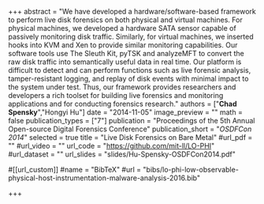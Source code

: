 +++
abstract = "We have developed a hardware/software-based framework to perform live disk forensics on both physical and virtual machines. For physical machines, we developed a hardware SATA sensor capable of passively monitoring disk traffic. Similarly, for virtual machines, we inserted hooks into KVM and Xen to provide similar monitoring capabilities. Our software tools use The Sleuth Kit, pyTSK and analyzeMFT to convert the raw disk traffic into semantically useful data in real time. Our platform is difficult to detect and can perform functions such as live forensic analysis, tamper-resistant logging, and replay of disk events with minimal impact to the system under test.  Thus, our framework provides researchers and developers a rich toolset for building live forensics and monitoring applications and for conducting forensics research."
authors = ["**Chad Spensky**","Hongyi Hu"]
date = "2014-11-05"
image_preview = ""
math = false
publication_types = ["7"]
publication = "Proceedings of the 5th Annual Open-source Digital Forensics Conference"
publication_short = "*OSDFCon 2014*"
selected = true
title = "Live Disk Forensics on Bare Metal"
#url_pdf = ""
#url_video = ""
url_code = "https://github.com/mit-ll/LO-PHI"
#url_dataset = ""
url_slides = "slides/Hu-Spensky-OSDFCon2014.pdf"

#[[url_custom]]
#name = "BibTeX"
#url = "bibs/lo-phi-low-observable-physical-host-instrumentation-malware-analysis-2016.bib"


+++
